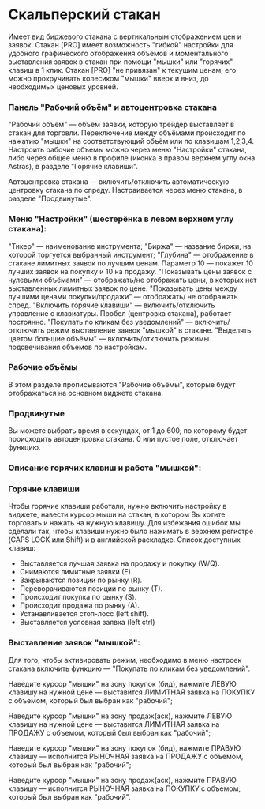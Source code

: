 # Скальперский стакан



Имеет вид биржевого стакана с вертикальным отображением цен и заявок. Стакан \[PRO] имеет возможность "гибкой" настройки для удобного графического отображения объемов и моментального выставления заявок в стакан при помощи "мышки" или "горячих" клавиш в 1 клик. Стакан \[PRO] "не привязан" к текущим ценам, его можно прокручивать колесиком "мышки" вверх и вниз, до необходимых ценовых уровней.

### Панель "Рабочий объём" и автоцентровка стакана

"Рабочий объём" — объём заявки, которую трейдер выставляет в стакан для торговли. Переключение между объёмами происходит по нажатию "мышки" на соответствующий объём или по клавишам 1,2,3,4. Настроить рабочие объемы можно через меню "Настройки" стакана, либо через общее меню в профиле (иконка в правом верхнем углу окна Astras), в разделе "Горячие клавиши".

Автоцентровка стакана — включить/отключить автоматическую центровку стакана по спреду. Настраивается через меню стакана, в разделе "Продвинутые".

### Меню "Настройки" (шестерёнка в левом верхнем углу стакана):

"Тикер" — наименование инструмента; "Биржа" — название биржи, на которой торгуется выбранный инструмент; "Глубина" — отображение в стакане лимитных заявок по лучшим ценам. Параметр 10 — покажет 10 лучших заявок на покупку и 10 на продажу. "Показывать цены заявок с нулевыми объёмами" — отображать/не отображать цены, в которых нет выставленных лимитных заявок по цене. "Показывать цены между лучшими ценами покупки/продажи" — отображать/ не отображать спред. "Включить горячие клавиши" — включить/отключить управление с клавиатуры. Пробел (центровка стакана), работает постоянно. "Покупать по кликам без уведомлений" — включить/отключить режим выставление заявок "мышкой" в стакане. "Выделять цветом большие объёмы" — включить/отключить режимы подсвечивания объемов по настройкам.

### Рабочие объёмы

В этом разделе прописываются "Рабочие объёмы", которые будут отображаться на основном виджете стакана.

### Продвинутые

Вы можете выбрать время в секундах, от 1 до 600, по которому будет происходить автоцентровка стакана. 0 или пустое поле, отключает функцию.

### Описание горячих клавиш и работа "мышкой":

### Горячие клавиши

Чтобы горячие клавиши работали, нужно включить настройку в виджете, навести курсор мыши на стакан, в котором Вы хотите торговать и нажать на нужную клавишу. Для избежания ошибок мы сделали так, чтобы клавиши нужно было нажимать в верхнем регистре (CAPS LOCK или Shift) и в английской раскладке. Список доступных клавиш:

* Выставляется лучшая заявка на продажу и покупку (W/Q).
* Снимаются лимитные заявки (Е).
* Закрываются позиции по рынку (R).
* Переворачиваются позиции по рынку (Т).
* Происходит покупка по рынку (S).
* Происходит продажа по рынку (А).
* Устанавливается стоп-лосс (left shift).
* Выставляется условная заявка (left ctrl)

### Выставление заявок "мышкой":

Для того, чтобы активировать режим, необходимо в меню настроек стакана включить функцию — "Покупать по кликам без уведомлений".

Наведите курсор "мышки" на зону покупок (бид), нажмите ЛЕВУЮ клавишу на нужной цене — выставится ЛИМИТНАЯ заявка на ПОКУПКУ с объемом, который был выбран как "рабочий";

Наведите курсор "мышки" на зону продаж(аск), нажмите ЛЕВУЮ клавишу на нужной цене — выставится ЛИМИТНАЯ заявка на ПРОДАЖУ с объемом, который был выбран как "рабочий";

Наведите курсор "мышки" на зону покупок (бид), нажмите ПРАВУЮ клавишу — исполнится РЫНОЧНАЯ заявка на ПРОДАЖУ с объемом, который был выбран как "рабочий";

Наведите курсор "мышки" на зону продаж(аск), нажмите ПРАВУЮ клавишу — исполнится РЫНОЧНАЯ заявка на ПОКУПКУ с объемом, который был выбран как "рабочий".
